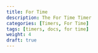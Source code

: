 ```yaml
---
title: For Time
description: The For Time Timer
categories: [Timers, For Time]
tags: [timers, docs, for time]
weight: 4
draft: true
---
```

